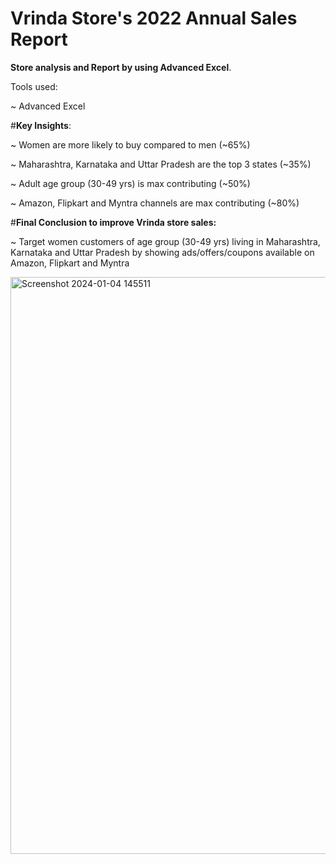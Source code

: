 # Vrinda Store's 2022 Annual Sales Report

**Store analysis and Report by using Advanced Excel**.

Tools used:

~ Advanced Excel

#**Key Insights**:

~ Women are more likely to buy compared to men (~65%)

~ Maharashtra, Karnataka and Uttar Pradesh are the top 3 states (~35%)

~ Adult age group (30-49 yrs) is max contributing (~50%)

~ Amazon, Flipkart and Myntra channels are max contributing (~80%)

#**Final Conclusion to improve Vrinda store sales:**

~ Target women customers of age group (30-49 yrs) living in Maharashtra, Karnataka and Uttar Pradesh by showing ads/offers/coupons available on Amazon, Flipkart and Myntra

<img width="923" alt="Screenshot 2024-01-04 145511" src="https://github.com/AYUSHSAHU23/Excel_store_analysis/assets/121926434/d32ecc48-073a-4d02-9d4d-59c7fd7ff813">

